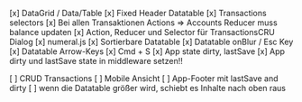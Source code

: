 [x] DataGrid / Data/Table
[x] Fixed Header Datatable
[x] Transactions selectors
[x] Bei allen Transaktionen Actions => Accounts Reducer muss balance updaten
[x] Action, Reducer und Selector für TransactionsCRU Dialog
[x] numeral.js
[x] Sortierbare Datatable
[x] Datatable onBlur / Esc Key
[x] Datatable Arrow-Keys
[x] Cmd + S
[x] App state dirty, lastSave
[x] App dirty und lastSave state in middleware setzen!!

[ ] CRUD Transactions
[ ] Mobile Ansicht
[ ] App-Footer mit lastSave and dirty
[ ] wenn die Datatable größer wird, schiebt es Inhalte nach oben raus
